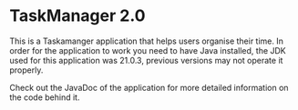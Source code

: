 # TaskManager 2.0

This is a Taskamanger application that helps users organise their time. In order for the application to work you need to have Java installed, the JDK used for this application was 21.0.3, previous versions may not operate it properly. 


Check out the JavaDoc of the application for more detailed information on the code behind it.
